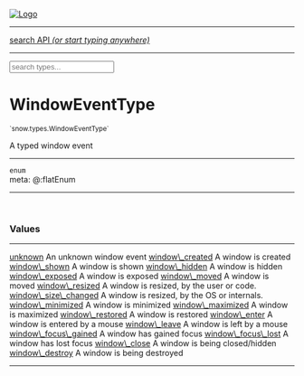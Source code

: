 
[![Logo](../../../images/logo.png)](../../../api/index.html)

<hr/>
<a href="#" id="search_bar" onclick="return;"><div> search API <em>(or start typing anywhere)</em> </div></a>
<hr/>

<script src="../../../js/omnibar.js"> </script>
<link rel="stylesheet" type="text/css" href="../../../css/omnibar.css" media="all">

<div id="omnibar"> <a href="#" onclick="return" id="omnibar_close"></a> <input id="omnibar_text" type="text" placeholder="search types..."></input></div>
<script  id="typelist" data-relpath="../../../" data-types="snow.App,snow.AppFixedTimestep,snow.Core,snow.CoreBinding,snow.Log,snow.Snow,snow.assets.Asset,snow.assets.AssetAudio,snow.assets.AssetBytes,snow.assets.AssetImage,snow.assets.AssetSystem,snow.assets.AssetSystemBinding,snow.assets.AssetText,snow.assets.Assets,snow.audio.Audio,snow.audio.AudioSystem,snow.audio.AudioSystemBinding,snow.audio.Sound,snow.audio.SoundBinding,snow.audio.SoundStream,snow.audio.openal.AL,snow.audio.openal.ALC,snow.audio.openal.Context,snow.audio.openal.Device,snow.input.Input,snow.input.InputSystem,snow.input.InputSystemBinding,snow.input.Keycodes,snow.input.MapIntBool,snow.input.MapIntFloat,snow.input.Scancodes,snow.io.IO,snow.io.IOSystem,snow.io.IOSystemBinding,snow.platform.native.Core,snow.platform.native.StaticSnow,snow.platform.native.assets.AssetSystem,snow.platform.native.audio.AudioSystem,snow.platform.native.audio.Sound,snow.platform.native.audio.SoundStream,snow.platform.native.audio.openal.AL,snow.platform.native.audio.openal.ALC,snow.platform.native.audio.openal.AudioSystem,snow.platform.native.audio.openal.Context,snow.platform.native.audio.openal.Device,snow.platform.native.audio.openal.OpenALHelper,snow.platform.native.audio.openal.Sound,snow.platform.native.audio.openal.SoundStream,snow.platform.native.audio.openal._AL.Context_Impl_,snow.platform.native.audio.openal._AL.Device_Impl_,snow.platform.native.input.InputSystem,snow.platform.native.input.sdl.ControllerEventType,snow.platform.native.input.sdl.GamepadEventTypes,snow.platform.native.input.sdl.InputSystem,snow.platform.native.input.sdl.KeyEventType,snow.platform.native.input.sdl.KeyEventTypes,snow.platform.native.input.sdl.ModValue,snow.platform.native.input.sdl.MouseEventType,snow.platform.native.input.sdl.MouseEventTypes,snow.platform.native.input.sdl.TouchEventTypes,snow.platform.native.input.sdl.TouchState,snow.platform.native.io.IOFile,snow.platform.native.io.IOSystem,snow.platform.native.render.opengl.GL,snow.platform.native.render.opengl.GLActiveInfo,snow.platform.native.render.opengl.GLBuffer,snow.platform.native.render.opengl.GLContextAttributes,snow.platform.native.render.opengl.GLFBO,snow.platform.native.render.opengl.GLFramebuffer,snow.platform.native.render.opengl.GLObject,snow.platform.native.render.opengl.GLProgram,snow.platform.native.render.opengl.GLRBO,snow.platform.native.render.opengl.GLRenderbuffer,snow.platform.native.render.opengl.GLShader,snow.platform.native.render.opengl.GLShaderPrecisionFormat,snow.platform.native.render.opengl.GLTexture,snow.platform.native.render.opengl.GLUniformLocation,snow.platform.native.render.opengl._GL.GLFramebuffer_Impl_,snow.platform.native.render.opengl._GL.GLRenderbuffer_Impl_,snow.platform.native.utils.ArrayBuffer,snow.platform.native.utils.ArrayBufferView,snow.platform.native.utils.ByteArray,snow.platform.native.utils.Compression,snow.platform.native.utils.Float32Array,snow.platform.native.utils.Int16Array,snow.platform.native.utils.Int32Array,snow.platform.native.utils.Int8Array,snow.platform.native.utils.UInt16Array,snow.platform.native.utils.UInt32Array,snow.platform.native.utils.UInt8Array,snow.platform.native.utils.UInt8ClampedArray,snow.platform.native.window.WindowSystem,snow.platform.native.window.sdl.WindowSystem,snow.platform.web.assets.psd.PSD,snow.platform.web.audio.AudioSystem,snow.platform.web.audio.Sound,snow.platform.web.audio.SoundStream,snow.platform.web.audio.howlerjs.AudioParams,snow.platform.web.audio.howlerjs.AudioSystem,snow.platform.web.audio.howlerjs.Howl,snow.platform.web.audio.howlerjs.Howler,snow.platform.web.audio.howlerjs.SoundStream,snow.platform.web.audio.howlerjs.SpriteParams,snow.render.opengl.GL,snow.render.opengl.GLActiveInfo,snow.render.opengl.GLBuffer,snow.render.opengl.GLContextAttributes,snow.render.opengl.GLFramebuffer,snow.render.opengl.GLProgram,snow.render.opengl.GLRenderbuffer,snow.render.opengl.GLShader,snow.render.opengl.GLTexture,snow.render.opengl.GLUniformLocation,snow.types.AppConfig,snow.types.AppConfigNative,snow.types.AppConfigWeb,snow.types.AssetAudioOptions,snow.types.AssetBytesOptions,snow.types.AssetImageOptions,snow.types.AssetInfo,snow.types.AssetTextOptions,snow.types.AssetType,snow.types.AudioDataBlob,snow.types.AudioDataInfo,snow.types.AudioFormatType,snow.types.AudioHandle,snow.types.AudioInfo,snow.types.DisplayMode,snow.types.FileEvent,snow.types.FileEventType,snow.types.FileEvents,snow.types.FileFilter,snow.types.GamepadDeviceEventType,snow.types.ImageInfo,snow.types.InputEvent,snow.types.InputEventType,snow.types.InputEvents,snow.types.Key,snow.types.ModState,snow.types.Scan,snow.types.SnowConfig,snow.types.SystemEvent,snow.types.SystemEventType,snow.types.SystemEvents,snow.types.TextEventType,snow.types.WindowConfig,snow.types.WindowEvent,snow.types.WindowEventType,snow.types.WindowEvents,snow.types.WindowHandle,snow.utils.AbstractClass,snow.utils.AbstractClassBuilder,snow.utils.ArrayBuffer,snow.utils.ArrayBufferView,snow.utils.ByteArray,snow.utils.Float32Array,snow.utils.IDataInput,snow.utils.IMemoryRange,snow.utils.Int16Array,snow.utils.Int32Array,snow.utils.Int8Array,snow.utils.Libs,snow.utils.Timer,snow.utils.UInt16Array,snow.utils.UInt32Array,snow.utils.UInt8Array,snow.utils.UIntClamped8Array,snow.utils._AbstractClass.StringMap,snow.utils.format.png.Chunk,snow.utils.format.png.Color,snow.utils.format.png.Data,snow.utils.format.png.Header,snow.utils.format.png.Reader,snow.utils.format.png.Tools,snow.utils.format.png.Writer,snow.utils.format.tools.Adler32,snow.utils.format.tools.Deflate,snow.utils.format.tools.HuffTools,snow.utils.format.tools.Huffman,snow.utils.format.tools.Inflate,snow.utils.format.tools.InflateImpl,snow.utils.format.tools.MemoryBytes,snow.utils.format.tools._InflateImpl.State,snow.utils.format.tools._InflateImpl.Window,snow.window.Window,snow.window.WindowSystem,snow.window.WindowSystemBinding,snow.window.Windowing"></script>


<h1>WindowEventType</h1>
<small>`snow.types.WindowEventType`</small>

A typed window event

<hr/>

`enum`<br/><span class="meta">
meta: @:flatEnum</span>

<hr/>


&nbsp;
&nbsp;



<h3>Values</h3> <hr/><span class="member signature apipage">
            <a name="unknown"><a class="lift" href="#unknown">unknown</a></a>
        </span>
        <span class="small_desc_flat"> An unknown window event </span><span class="member signature apipage">
            <a name="window_created"><a class="lift" href="#window_created">window\_created</a></a>
        </span>
        <span class="small_desc_flat"> A window is created </span><span class="member signature apipage">
            <a name="window_shown"><a class="lift" href="#window_shown">window\_shown</a></a>
        </span>
        <span class="small_desc_flat"> A window is shown </span><span class="member signature apipage">
            <a name="window_hidden"><a class="lift" href="#window_hidden">window\_hidden</a></a>
        </span>
        <span class="small_desc_flat"> A window is hidden </span><span class="member signature apipage">
            <a name="window_exposed"><a class="lift" href="#window_exposed">window\_exposed</a></a>
        </span>
        <span class="small_desc_flat"> A window is exposed </span><span class="member signature apipage">
            <a name="window_moved"><a class="lift" href="#window_moved">window\_moved</a></a>
        </span>
        <span class="small_desc_flat"> A window is moved </span><span class="member signature apipage">
            <a name="window_resized"><a class="lift" href="#window_resized">window\_resized</a></a>
        </span>
        <span class="small_desc_flat"> A window is resized, by the user or code. </span><span class="member signature apipage">
            <a name="window_size_changed"><a class="lift" href="#window_size_changed">window\_size\_changed</a></a>
        </span>
        <span class="small_desc_flat"> A window is resized, by the OS or internals. </span><span class="member signature apipage">
            <a name="window_minimized"><a class="lift" href="#window_minimized">window\_minimized</a></a>
        </span>
        <span class="small_desc_flat"> A window is minimized </span><span class="member signature apipage">
            <a name="window_maximized"><a class="lift" href="#window_maximized">window\_maximized</a></a>
        </span>
        <span class="small_desc_flat"> A window is maximized </span><span class="member signature apipage">
            <a name="window_restored"><a class="lift" href="#window_restored">window\_restored</a></a>
        </span>
        <span class="small_desc_flat"> A window is restored </span><span class="member signature apipage">
            <a name="window_enter"><a class="lift" href="#window_enter">window\_enter</a></a>
        </span>
        <span class="small_desc_flat"> A window is entered by a mouse </span><span class="member signature apipage">
            <a name="window_leave"><a class="lift" href="#window_leave">window\_leave</a></a>
        </span>
        <span class="small_desc_flat"> A window is left by a mouse </span><span class="member signature apipage">
            <a name="window_focus_gained"><a class="lift" href="#window_focus_gained">window\_focus\_gained</a></a>
        </span>
        <span class="small_desc_flat"> A window has gained focus </span><span class="member signature apipage">
            <a name="window_focus_lost"><a class="lift" href="#window_focus_lost">window\_focus\_lost</a></a>
        </span>
        <span class="small_desc_flat"> A window has lost focus </span><span class="member signature apipage">
            <a name="window_close"><a class="lift" href="#window_close">window\_close</a></a>
        </span>
        <span class="small_desc_flat"> A window is being closed/hidden </span><span class="member signature apipage">
            <a name="window_destroy"><a class="lift" href="#window_destroy">window\_destroy</a></a>
        </span>
        <span class="small_desc_flat"> A window is being destroyed </span>



<hr/>

&nbsp;
&nbsp;
&nbsp;
&nbsp;